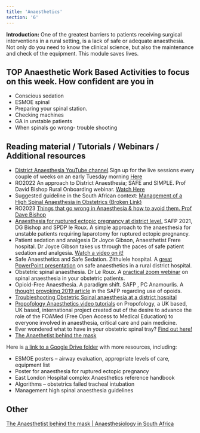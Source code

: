 ```yaml
---
title: 'Anaesthetics'
section: '6'
---
```


**Introduction:** One of the greatest barriers to patients receiving surgical interventions in a rural setting, is a lack of safe or adequate anaesthesia. Not only do you need to know the clinical science, but also the maintenance and check of the equipment. This module saves lives.

## TOP Anaesthetic Work Based Activities to focus on this week. How confident are you in

* Conscious sedation
* ESMOE spinal
* Preparing your spinal station.
* Checking machines  
* GA in unstable patients  
* When spinals go wrong- trouble shooting

## Reading material / Tutorials / Webinars / Additional resources

* [District Anaesthesia YouTube channel](https://www.youtube.com/channel/UC5RyvotEzpFIKFYozpKUgAw).Sign up for the live sessions every couple of weeks on an early Tuesday morning [Here](https://ukzn.zoom.us/meeting/register/tJwvcuugqjktHtVW4FPW26n1J7wGKiPscn2x) 
* RO2022 An approach to District Anaesthesia; SAFE and SIMPLE. Prof David Bishop Rural Onboarding webinar. [Watch Here](https://youtu.be/Zt8yGgegzHQ)  
* Suggested guideline in the South African context: [Management of a High Spinal Anaesthesia in Obstetrics (Broken Link)](https://www.google.com/url?sa=t&rct=j&q=&esrc=s&source=web&cd=&ved=2ahUKEwiS9s_vmZb2AhVPwAIHHSxMDqoQFnoECAIQAQ&url=http%3A%2F%2Fwww.sajaa.co.za%2Findex.php%2Fsajaa%2Farticle%2Fview%2F1791%2F1771&usg=AOvVaw0n4nzF8k7kymKCjRetT3r_)
* RO2023 [Things that go wrong in Anaesthesia & how to avoid them. Prof Dave Bishop](https://youtu.be/6ZwJxZjSlio?si=5C1de73MWtu1G-jQ)
* [Anaesthesia for ruptured ectopic pregnancy at district level.](https://safpj.co.za/index.php/safpj/article/view/5304) SAFP 2021, DG Bishop and SPDP le Roux. A simple approach to the anaesthesia for unstable patients requiring laparotomy for ruptured ectopic pregnancy.
* Patient sedation and analgesia Dr Joyce Gibson, Anaesthetist Frere hospital. Dr Joyce Gibson takes us through the paces of safe patient sedation and analgesia. [Watch a video on it!](https://youtu.be/kZskjzS35bk)
* Safe Anaesthetics and Safe Sedation. Zithulele hospital. A [great PowerPoint presentation](http://www.zithulele.org/uploads/4/1/4/2/4142372/rural_sedation___anaesthetics_2021.pdf) on safe anaesthetics in a rural district hospital.
* Obstetric spinal anaesthesia. Dr Le Roux. A [practical zoom webinar](https://youtu.be/YOlv9xBY5j0) on spinal anaesthesia in your obstetric patients.
* Opioid-Free Anaesthesia. A paradigm shift. SAFP , PC Anamourlis. A [thought provoking 2019 article](https://safpj.co.za/index.php/safpj/article/view/4993/5900) in the SAFP regarding use of opoids.
* [Troubleshooting Obstetric Spinal anaesthesia at a district hospital](https://www.researchgate.net/publication/362393961_Troubleshooting_obstetric_spinal_anaesthesia_at_district_hospital_level)
* [Propofology Anaesthetics video tutorials](https://www.propofology.com/tutorial-list.html) on Propofology, a UK based, UK based, international project created out of the desire to advance the role of the FOAMed (Free Open Access to Medical Education) to everyone involved in anaesthesia, critical care and pain medicine.
* Ever wondered what to have in your obstetric spinal tray? [Find out here!](https://youtu.be/mAorYKBv500)
* [The Anaethetist behind the mask](https://www.youtube.com/watch?v=Og2zkdFM2nU)

Here is [a link to a Google Drive folder](https://drive.google.com/drive/u/0/folders/1snyyhqjtJaYfNRMEA0ohwVJLxr8ecpXY) with more resources, including:

* ESMOE posters – airway evaluation, appropriate levels of care, equipment list
* Poster for anaesthesia for ruptured ectopic pregnancy
* East London Hospital complex Anaesthetics reference handbook
* Algorithms – obstetrics failed tracheal intubation
* Management high spinal anaesthesia guidelines

## Other

[The Anaesthetist behind the mask | Anaesthesiology in South Africa](https://youtu.be/Og2zkdFM2nU)

<!--
    This is a comment and is not displayed on the website. Do not alter this text between arrows (->).
    To change the content in this file, simply retype/ copy+paste any text above, as you would in a normal text file/ word document.

    The hashtag ( # ) symbols followed by a space and then text show a heading. The more #s you have, the smaller/"less important" the heading. You can add up to 6 # but we suggest max 4 #. make sure each heading is on a separate line.

    The single star ( * ) followed by a space and then text shows an item in a bulleted list. Make sure each item is on a separate line. 

    The text surrounded by double stars ( ** ) with no space show bold text.

    The text surrounded by single stars ( * ) with no space show italic text.

    Links are created by putting the text you want to show in square brackets ( [] ) followed by the link in round brackets ( () ). For example, [RuReSA](https://ruresa.org.za/) will show as RuReSA and link to the RuReSA website.

    Please refer to the "HOW TO USE" or "HOW TO USE SHORT" files for more information.
 -->
